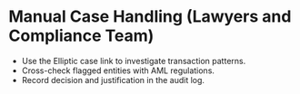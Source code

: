 # Manual Case Handling (Lawyers and Compliance Team)

* Use the Elliptic case link to investigate transaction patterns.
* Cross-check flagged entities with AML regulations.
* Record decision and justification in the audit log.
